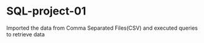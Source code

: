 # SQL-project-01
Imported the data from Comma Separated Files(CSV) and executed queries to retrieve data
